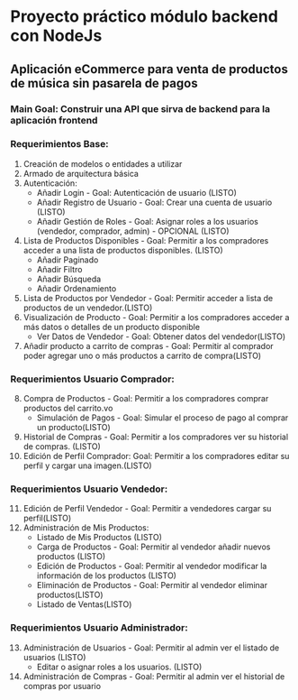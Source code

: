 # Proyecto práctico módulo backend con NodeJs

## Aplicación eCommerce para venta de productos de música sin pasarela de pagos

### Main Goal: Construir una API que sirva de backend para la aplicación frontend

### Requerimientos Base:

1. Creación de modelos o entidades a utilizar
2. Armado de arquitectura básica
3. Autenticación:
    - Añadir Login - Goal: Autenticación de usuario (LISTO)
    - Añadir Registro de Usuario - Goal: Crear una cuenta de usuario (LISTO)
    - Añadir Gestión de Roles - Goal: Asignar roles a los usuarios (vendedor, comprador, admin) - OPCIONAL (LISTO)
4. Lista de Productos Disponibles - Goal: Permitir a los compradores acceder a una lista de productos disponibles. (LISTO)
    - Añadir Paginado
    - Añadir Filtro
    - Añadir Búsqueda
    - Añadir Ordenamiento
5. Lista de Productos por Vendedor - Goal: Permitir acceder a lista de productos de un vendedor.(LISTO)
6. Visualización de Producto - Goal: Permitir a los compradores acceder a más datos o detalles de un producto disponible
    - Ver Datos de Vendedor - Goal: Obtener datos del vendedor(LISTO)
7. Añadir producto a carrito de compras - Goal: Permitir al comprador poder agregar uno o más productos a carrito de compra(LISTO)

### Requerimientos Usuario Comprador:

8. Compra de Productos - Goal: Permitir a los compradores comprar productos del carrito.vo
    - Simulación de Pagos - Goal: Simular el proceso de pago al comprar un producto(LISTO)
9. Historial de Compras - Goal: Permitir a los compradores ver su historial de compras. (LISTO)
10. Edición de Perfil Comprador: Goal: Permitir a los compradores editar su perfil y cargar una imagen.(LISTO)

### Requerimientos Usuario Vendedor:

11. Edición de Perfil Vendedor - Goal: Permitir a vendedores cargar su perfil(LISTO)
12. Administración de Mis Productos:
    -   Listado de Mis Productos (LISTO)
    -   Carga de Productos - Goal: Permitir al vendedor añadir nuevos productos (LISTO)
    -   Edición de Productos - Goal: Permitir al vendedor modificar la información de los productos (LISTO)
    -   Eliminación de Productos - Goal: Permitir al vendedor eliminar productos(LISTO)
    -   Listado de Ventas(LISTO)

### Requerimientos Usuario Administrador:

13. Administración de Usuarios - Goal: Permitir al admin ver el listado de usuarios (LISTO)
    -   Editar o asignar roles a los usuarios. (LISTO)
14. Administración de Compras - Goal: Permitir al admin ver el historial de compras por usuario
